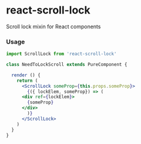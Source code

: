 react-scroll-lock
=================

Scroll lock mixin for React components

### Usage

``` jsx
import ScrollLock from 'react-scroll-lock'

class NeedToLockScroll extends PureComponent {

  render () {
    return (
      <ScrollLock someProp={this.props.someProp}>
        {({ lockElem, someProp}) => (
	  <div ref={lockElem}>
	    {someProp}
	  </div>
        )}
      </ScrollLock>
    )
  }
}
```
